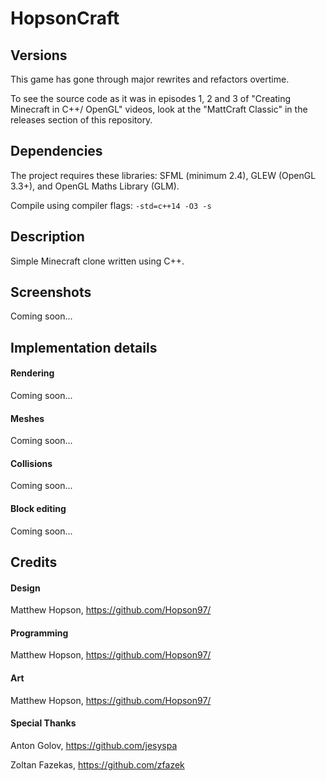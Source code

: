 # HopsonCraft

## Versions

This game has gone through major rewrites and refactors overtime.

To see the source code as it was in episodes 1, 2 and 3 of "Creating Minecraft in C++/ OpenGL" videos, look at the "MattCraft Classic" in the releases section of this repository. 

## Dependencies
The project requires these libraries: SFML (minimum 2.4), GLEW (OpenGL 3.3+), and OpenGL Maths Library (GLM).

Compile using compiler flags: ``-std=c++14 -O3 -s``

## Description
Simple Minecraft clone written using C++.

## Screenshots
Coming soon...

## Implementation details

#### Rendering
Coming soon...

#### Meshes
Coming soon...

#### Collisions
Coming soon...

#### Block editing
Coming soon...


## Credits

#### Design 
Matthew Hopson, https://github.com/Hopson97/

#### Programming
Matthew Hopson, https://github.com/Hopson97/

#### Art
Matthew Hopson, https://github.com/Hopson97/


#### Special Thanks
Anton Golov, https://github.com/jesyspa

Zoltan Fazekas, https://github.com/zfazek
